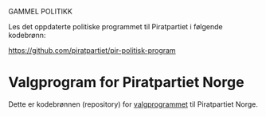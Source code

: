 GAMMEL POLITIKK

Les det oppdaterte politiske programmet til Piratpartiet i følgende kodebrønn:

https://github.com/piratpartiet/pir-politisk-program

# Valgprogram for Piratpartiet Norge

Dette er kodebrønnen (repository) for [valgprogrammet](valgprogram.md) til
Piratpartiet Norge.
